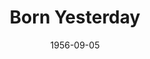 ---
title: Born Yesterday
date: 1956-09-05
closing_date: 1956-09-15
layout: productions
featured_image:
image_caption:
image_credit:
playbill:
category:
Theatre: Theatre Jacksonville
Venue: Little Theatre
cast:
- Billie Dawn: Virgina Booker
- Harry Brock: Jack Somack
- Paul Verall: George Large
- Ed Devery: Hugh Henline
- Senator Norval Hedges: Frank Ridge
- Mrs. Hedges: Josephine DeZerne
- Eddie Brock: Michael Solimeno
- Assistant Manager: Bill Walter
- Helen: Leah Smith
- First Bellhop: Bob Kornegay
- Second Bellhop: Pat Thompson
- Manicurist: Joyce Spangler
- Barber: Robert Spangler
- Bootblack: Barry Henline
- Waiter: Robert Spangler
crew:
- Director: Richard G. Fallon
- Setting and Technical Direction: George A. Ramsey, Jr.
- Assistant Director:
  - Abbey Fink
  - Joseph DeZerne
- Stage Manager: Fred Raggett, Jr.
- Light Controls: Connie Henline
- Sound and Music: Bob Kornegay
- Wardrobe Chairman: Catherine Groves
- Wardrobe Assistant:
  - Libbi Whiteman
  - Dorothy Ewton
  - Mary Reeder
  - Ethel Winstead
  - Pat Robson
  - Hazel Miller
  - Annette Getzen
  - Leah Smith
  - Josephine DeZerne
  - Pat Beckford
- Make-up Chairman: Beverly Fink
- Make-up Assistant:
  - Jane Porter
  - Pat Eyster
  - Peggy Gift
  - Sue Fallon
  - Ena Large
  - Elaine Barnert
  - Connie Henline
- Properties Chairman: Louise Lee
- Properties Assistant:
  - Pat Jones
  - Virgina Harris
  - Margaret Lafferty
  - Mary Wallis
  - Esther Barnes
  - Carolita Rhoads
- Construction and Painting Chairman: Larry Zell
- Construction and Painting:
  - Margaret Burt
  - Abbey Fink
  - Beverly Fink
  - Claire Parks
  - Hayes Parks
  - Connie Henline
  - Hugh Henline
  - Bill Gibbs
  - Jane Bibb
  - Mel Barnert
  - Elaine Barnert
  - Bob Kornegay
  - Bruce Sheldon
  - Alice Wise
  - Libbi Whiteman
  - Barry Henline
  - Ellis Barnert
  - Sue Henderson
  - Pat Thompson
  - Arnold Resnick
  - Bill Tuggle
  - Happy Gift
  - Peggy Gift
  - Fred Raggett, Jr.
  - Louise Lee
  - Carolita Rhoads
  - Josephine DeZerne
  - Gwen Wheatley
  - David Wheatley
  - Polly Clendening
  - Esther Barnes
  - Rita Storz
  - Val O'Connor
  - Jan Meunier
  - Phil Meunier
  - Marion Conner
  - Fritz Ashworth
orchestra:
external_links:
---